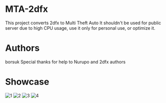 # MTA-2dfx
This project converts 2dfx to Multi Theft Auto
It shouldn't be used for public server due to high CPU usage, use it only for personal use, or optimize it.

# Authors
borsuk 
Special thanks for help to Nurupo and 2dfx authors

# Showcase
![1](https://user-images.githubusercontent.com/65825775/163194935-fb7f612b-fe03-40c2-a93b-257dea64f1eb.png)
![2](https://user-images.githubusercontent.com/65825775/163194944-dc786cb8-e534-4f48-b29d-5ab9d496915c.png)
![3](https://user-images.githubusercontent.com/65825775/163194949-725f184a-edf5-43fe-b0e1-de898dbf27e4.png)
![4](https://user-images.githubusercontent.com/65825775/163194960-0a1cd107-da6b-4afc-8721-a83eb9b9f616.png)
